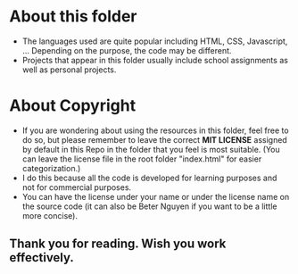 # About this folder
- The languages ​​used are quite popular including HTML, CSS, Javascript, ... Depending on the purpose, the code may be different.
- Projects that appear in this folder usually include school assignments as well as personal projects.

# About Copyright
- If you are wondering about using the resources in this folder, feel free to do so, but please remember to leave the correct **MIT LICENSE** assigned by default in this Repo in the folder that you feel is most suitable. (You can leave the license file in the root folder "index.html" for easier categorization.)
- I do this because all the code is developed for learning purposes and not for commercial purposes.
- You can have the license under your name or under the license name on the source code (it can also be Beter Nguyen if you want to be a little more concise).

## Thank you for reading. Wish you work effectively.

